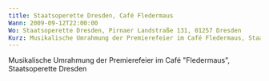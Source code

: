 ```yaml
---
title: Staatsoperette Dresden, Café Fledermaus
Wann: 2009-09-12T22:00:00
Wo: Staatsoperette Dresden, Pirnaer Landstraße 131, 01257 Dresden
Kurz: Musikalische Umrahmung der Premierefeier im Café Fledermaus, Staatsoperette Dresden
---
```


Musikalische Umrahmung der Premierefeier im Café "Fledermaus", Staatsoperette Dresden